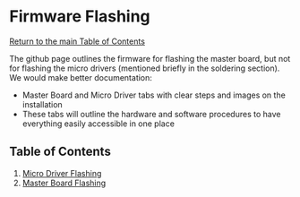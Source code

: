 # Firmware Flashing
[Return to the main Table of Contents](https://github.com/EmiliaPsacharopoulos/Formatting#table-of-contents)

The github page outlines the firmware for flashing the master board, but not for flashing the micro drivers (mentioned briefly in the soldering section). We would make better documentation:
- Master Board and Micro Driver tabs with clear steps and images on the installation
- These tabs will outline the hardware and software procedures to have everything easily accessible in one place

## Table of Contents 
1. [Micro Driver Flashing](https://github.com/EmiliaPsacharopoulos/Quadruped-8dof-Robot/tree/main/Firmware%20Flashing/Micro%20Driver%20Flashing#micro-driver-flashing)
2. [Master Board Flashing](https://github.com/EmiliaPsacharopoulos/Quadruped-8dof-Robot/tree/main/Firmware%20Flashing/Master%20Board%20Flashing#master-board-flashing)
